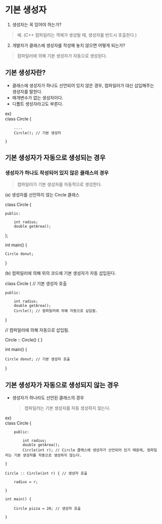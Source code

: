 # 기본 생성자

1. 생성자는 꼭 있어야 하는가?

> 예. (C++ 컴파일러는 객체가 생성될 때, 생성자를 반드시 호출한다.)

2. 개발자가 클래스에 생성자를 작성해 놓지 않으면 어떻게 되는가?

> 컴파일러에 의해 기본 생성자가 자동으로 생성된다.


## 기본 생성자란?

- 클래스에 생성자가 하나도 선언되어 있지 않은 경우, 컴파일러가 대신 삽입해주는 생성자를 말한다.
- 매개변수가 없는 생성자이다.
- 디폴트 생성자라고도 부른다.

ex)     
    class Circle {

        ....
        Circle(); // 기본 생성자

    }


## 기본 생성자가 자동으로 생성되는 경우

### 생성자가 하나도 작성되어 있지 않은 클래스의 경우 

> 컴파일러가 기본 생성자를 자동적으로 생성한다.

(a) 생성자를 선언하지 않는 Circle 클래스

class Circle {

    public:

        int radius;
        double getArea();

};

int main() {

    Circle donut; 

}

(b) 컴파일러에 의해 위의 코드에 기본 생성자가 자동 삽입된다.

class Circle { // 기본 생성자 호출

    public:

        int radius;
        double getArea();
        Circle(); // 컴파일러에 의해 자동으로 삽입됨.

}

// 컴파일러에 의해 자동으로 삽입됨.

Circle :: Circle() {
}

int main() {

    Circle donut; // 기본 생성자 호출

}


## 기본 생성자가 자동으로 생성되지 않는 경우

- 생성자가 하나라도 선언된 클래스의 경우 
    > 컴파일러는 기본 생성자를 자동 생성하지 않는다.


ex)     
    class Circle {

        public:
            
            int radius;
            double getArea();
            Circle(int r); // Circle 클래스에 생성자가 선언되어 있기 때문에, 컴파일러는 기본 생성자를 자동으로 생성하지 않는다.

    }

    Circle :: Circle(int r) { // 생성자 호출

        radius = r;

    }

    int main() {

        Circle pizza = 20; // 생성자 호출

    }